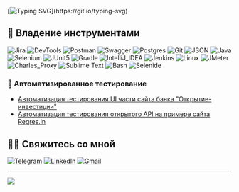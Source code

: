 [![Typing SVG](https://readme-typing-svg.demolab.com?font=Dangrek&size=42&duration=3000&pause=500&color=2224F7&center=true&vCenter=true&multiline=true&repeat=false&width=1000&height=150&lines=Hi+there!+I'm+Aleksey;Welcome+to+my+Github!)](https://git.io/typing-svg)
## 💾 Владение инструментами
![Jira](https://img.shields.io/badge/-Jira-090909?style=for-the-badge&logo=jira&logoColor=136be1)
![DevTools](https://img.shields.io/badge/DevTools-090909?style=for-the-badge&logo=googlechrome&logoColor=4285F4)
![Postman](https://img.shields.io/badge/Postman-090909?style=for-the-badge&logo=postman&logoColor=f76935)
![Swagger](https://img.shields.io/badge/Swagger-090909?style=for-the-badge&logo=swagger&logoColor=7ede2b)
![Postgres](https://img.shields.io/badge/postgres-090909?style=for-the-badge&logo=postgresql&logoColor=white)
![Git](https://img.shields.io/badge/Git-090909?style=for-the-badge&logo=Git&logoColor=F05032)
![JSON](https://img.shields.io/badge/JSON-090909?style=for-the-badge&logo=json&logoColor=004027)
![Java](https://img.shields.io/badge/java-090909?style=for-the-badge&logo=openjdk&logoColor=43B02A)
![Selenium](https://img.shields.io/badge/Selenium-090909?style=for-the-badge&logo=Selenium&logoColor=43B02A)
![JUnit5](https://img.shields.io/badge/JUnit5-090909?style=for-the-badge&logo=JUnit5&logoColor=25A162)
![Gradle](https://img.shields.io/badge/Gradle-090909?style=for-the-badge&logo=Gradle&logoColor=02303A)
![IntelliJ_IDEA](https://img.shields.io/badge/IntelliJ_IDEA-090909?style=for-the-badge&logo=IntelliJIDEA&logoColor=AA00FF)
![Jenkins](https://img.shields.io/badge/Jenkins-090909?style=for-the-badge&logo=Jenkins&logoColor=D24939)
![Linux](https://img.shields.io/badge/Linux-090909?style=for-the-badge&logo=Linux&logoColor=FCC624)
![JMeter](https://img.shields.io/badge/Apache_JMeter-090909?style=for-the-badge&logo=ApacheJMeter&logoColor=D22128)
![Charles_Proxy](https://img.shields.io/badge/Charles_Proxy-090909?style=for-the-badge&logo=torproject&logoColor=7E4798)
![Sublime Text](https://img.shields.io/badge/sublime_text-090909?style=for-the-badge&logo=sublime-text&logoColor=important)
![Bash](https://img.shields.io/badge/Bash-090909?style=for-the-badge&logo=gnubash&logoColor=4EAA25)
![Selenide](https://img.shields.io/badge/Selenide-090909?style=for-the-badge&logo=selenide&logoColor=4EAA25)


### 🤖 Автоматизированное тестирование
- [Автоматизация тестирования UI части сайта банка "Открытие-инвестиции"](https://github.com/AlekseyMeryakubov-QA/diplom-qa_guru)
- [Автоматизация тестирования открытого API на примере сайта Reqres.in ](https://github.com/AlekseyMeryakubov-QA/api_diplom)


## 🧑‍💻 Свяжитесь со мной
[![Telegram](https://img.shields.io/badge/Telegram-090909?style=for-the-badge&logo=telegram&logoColor=8cc4d7)](https://t.me/Aleksey_Meryakubov)
[![LinkedIn](https://img.shields.io/badge/Linkedin-090909?style=for-the-badge&logo=linkedin&logoColor=0073b1)](https://ru.linkedin.com/in/aleksey-m-a5699a85)
[![Gmail](https://img.shields.io/badge/Gmail-090909?style=for-the-badge&logo=gmail&logoColor=EA4335)](mailto:alex_meryakubov@mail.ru)

______________________________

![](https://komarev.com/ghpvc/?username=AlekseyMeryakubov-QA)
